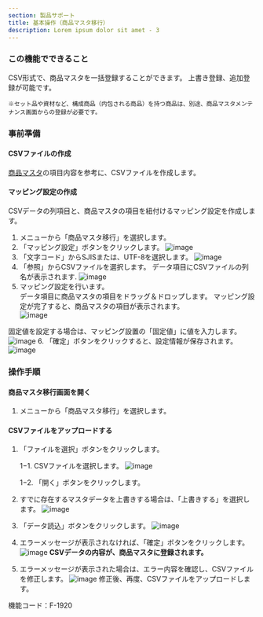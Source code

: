 ```yaml
---
section: 製品サポート
title: 基本操作（商品マスタ移行）
description: Lorem ipsum dolor sit amet - 3
---
```


### この機能でできること
CSV形式で、商品マスタを一括登録することができます。
上書き登録、追加登録が可能です。

    ※セット品や資材など、構成商品（内包される商品）を持つ商品は、別途、商品マスタメンテナンス画面からの登録が必要です。


### 事前準備

#### CSVファイルの作成
[商品マスタ](./page-1060)の項目内容を参考に、CSVファイルを作成します。

#### マッピング設定の作成
CSVデータの列項目と、商品マスタの項目を紐付けるマッピング設定を作成します。

1. メニューから「商品マスタ移行」を選択します。
2. 「マッピング設定」ボタンをクリックします。
![image](https://storageaccountdaiwa9829.blob.core.windows.net/manual/mapping-setting-click.png)
3. 「文字コード」からSJISまたは、UTF-8を選択します。
![image](https://storageaccountdaiwa9829.blob.core.windows.net/manual/mapping-encoding.png)
4. 「参照」からCSVファイルを選択します。
データ項目にCSVファイルの列名が表示されます.
![image](https://storageaccountdaiwa9829.blob.core.windows.net/manual/mapping-file-item-pickup.png)
5. マッピング設定を行います。  
データ項目に商品マスタの項目をドラッグ＆ドロップします。
マッピング設定が完了すると、商品マスタの項目が表示されます。  
![image](https://storageaccountdaiwa9829.blob.core.windows.net/manual/mapping-master-post.png)

固定値を設定する場合は、マッピング設置の「固定値」に値を入力します。
![image](https://storageaccountdaiwa9829.blob.core.windows.net/manual/mapping-fixedvalue.png)
6. 「確定」ボタンをクリックすると、設定情報が保存されます。
![image](https://storageaccountdaiwa9829.blob.core.windows.net/manual/mapping-save.png)

### 操作手順

#### 商品マスタ移行画面を開く
1. メニューから「商品マスタ移行」を選択します。


#### CSVファイルをアップロードする

1. 「ファイルを選択」ボタンをクリックします。

   1−1. CSVファイルを選択します。
   ![image](https://storageaccountdaiwa9829.blob.core.windows.net/manual/migration-file-pickup.png)

   1−2. 「開く」ボタンをクリックします。

2. すでに存在するマスタデータを上書きする場合は、「上書きする」を選択します。
![image](https://storageaccountdaiwa9829.blob.core.windows.net/manual/migration-overwrite.png)
3. 「データ読込」ボタンをクリックします。
![image](https://storageaccountdaiwa9829.blob.core.windows.net/manual/migration-file-reading.png)
4. エラーメッセージが表示されなければ、「確定」ボタンをクリックします。
![image](https://storageaccountdaiwa9829.blob.core.windows.net/manual/migration-submit.png)
**CSVデータの内容が、商品マスタに登録されます。**

5. エラーメッセージが表示された場合は、エラー内容を確認し、CSVファイルを修正します。
![image](https://storageaccountdaiwa9829.blob.core.windows.net/manual/migration-errorlist.png)
修正後、再度、CSVファイルをアップロードします。


機能コード：F-1920

